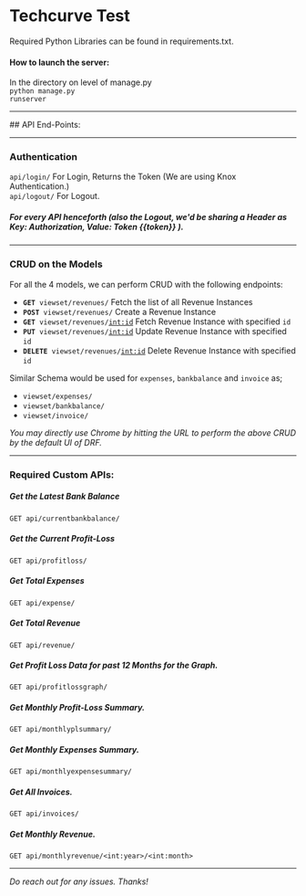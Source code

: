 # Techcurve Test

Required Python Libraries can be found in requirements.txt.

#### How to launch the server:
In the directory on level of manage.py<br>
<code>python manage.py runserver</code>
<hr>
## API End-Points:

<hr>

### Authentication
<code>api/login/</code> For Login, Returns the Token (We are using Knox Authentication.)<br>
<code>api/logout/</code> For Logout.

##### For every API henceforth (also the Logout, we'd be sharing a Header as Key: Authorization, Value: Token {{token}} ).

<hr>

### CRUD on the Models

For all the 4 models, we can perform CRUD with the following endpoints:
- <code><strong>GET</strong> viewset/revenues/</code> Fetch the list of all Revenue Instances
- <code><strong>POST</strong> viewset/revenues/</code> Create a Revenue Instance
- <code><strong>GET</strong> viewset/revenues/<int:id></code> Fetch Revenue Instance with specified `id`
- <code><strong>PUT</strong> viewset/revenues/<int:id></code> Update Revenue Instance with specified `id`
- <code><strong>DELETE</strong> viewset/revenues/<int:id></code> Delete Revenue Instance with specified `id`

Similar Schema would be used for `expenses`, `bankbalance` and `invoice` as;
- `viewset/expenses/`
- `viewset/bankbalance/`
- `viewset/invoice/`

<i>You may directly use Chrome by hitting  the URL to perform the above CRUD by the default UI of DRF.</i>

<hr>

### Required Custom APIs:

##### Get the Latest Bank Balance
`GET api/currentbankbalance/`

##### Get the Current Profit-Loss
`GET api/profitloss/`

##### Get Total Expenses
`GET api/expense/`

##### Get Total Revenue
`GET api/revenue/`

##### Get Profit Loss Data for past 12 Months for the Graph.
`GET api/profitlossgraph/`

##### Get Monthly Profit-Loss Summary.
`GET api/monthlyplsummary/`

##### Get Monthly Expenses Summary.
`GET api/monthlyexpensesummary/`

##### Get All Invoices.
`GET api/invoices/`

##### Get Monthly Revenue.
`GET api/monthlyrevenue/<int:year>/<int:month>`

<hr>
<i>Do reach out for any issues. Thanks!</i>
